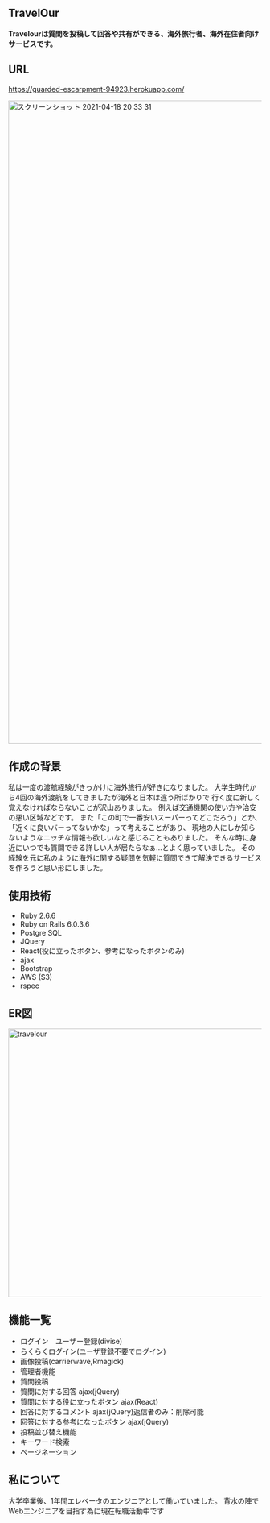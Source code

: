 ## TravelOur

**Travelourは質問を投稿して回答や共有ができる、海外旅行者、海外在住者向けサービスです。**

## URL
https://guarded-escarpment-94923.herokuapp.com/

<img width="1277" alt="スクリーンショット 2021-04-18 20 33 31" src="https://user-images.githubusercontent.com/73025214/115144062-7f31d980-a085-11eb-9636-ec7aefdb5b2c.png">

## 作成の背景
私は一度の渡航経験がきっかけに海外旅行が好きになりました。
大学生時代から4回の海外渡航をしてきましたが海外と日本は違う所ばかりで
行く度に新しく覚えなければならないことが沢山ありました。
例えば交通機関の使い方や治安の悪い区域などです。
また「この町で一番安いスーパーってどこだろう」とか、「近くに良いバーってないかな」って考えることがあり、
現地の人にしか知らないようなニッチな情報も欲しいなと感じることもありました。
そんな時に身近にいつでも質問できる詳しい人が居たらなぁ…とよく思っていました。
その経験を元に私のように海外に関する疑問を気軽に質問できて解決できるサービスを作ろうと思い形にしました。

## 使用技術
* Ruby 2.6.6
* Ruby on Rails 6.0.3.6
* Postgre SQL
* JQuery
* React(役に立ったボタン、参考になったボタンのみ)
* ajax
* Bootstrap
* AWS (S3)
* rspec

## ER図
<img width="533" alt="travelour" src="https://user-images.githubusercontent.com/73025214/115192832-4bf35700-a126-11eb-9ee4-cb5252c75457.png">


## 機能一覧
* ログイン　ユーザー登録(divise)
* らくらくログイン(ユーザ登録不要でログイン)
* 画像投稿(carrierwave,Rmagick)
* 管理者機能
* 質問投稿
* 質問に対する回答 ajax(jQuery)
* 質問に対する役に立ったボタン ajax(React)
* 回答に対するコメント ajax(jQuery)返信者のみ：削除可能
* 回答に対する参考になったボタン ajax(jQuery)
* 投稿並び替え機能
* キーワード検索
* ページネーション

## 私について
大学卒業後、1年間エレベータのエンジニアとして働いていました。
背水の陣でWebエンジニアを目指す為に現在転職活動中です
